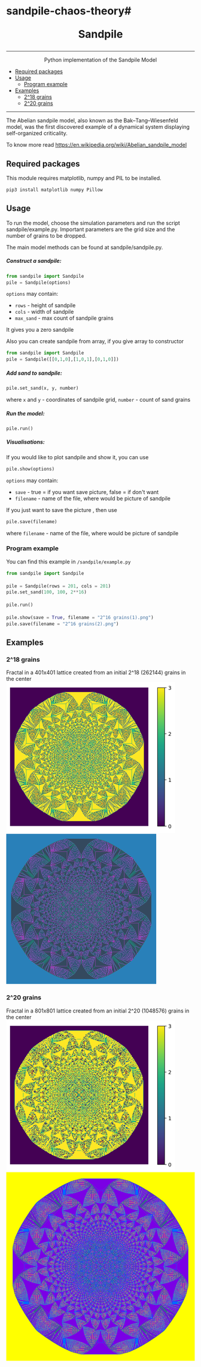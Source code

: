 # sandpile-chaos-theory# <p align = "center"> Sandpile </p>
---

<p align = "center"> Python implementation of the Sandpile Model </p>

-   [Required packages](#required_packages)
-   [Usage](#usage)
    + [Program example](#program_example)
-   [Examples](#examples)
    + [2^18 grains](#2^18_grains)
    + [2^20 grains](#2^20_grains)
---


The Abelian sandpile model, also known as the Bak–Tang–Wiesenfeld model, was the first discovered example of a dynamical system displaying self-organized criticality.

To know more read https://en.wikipedia.org/wiki/Abelian_sandpile_model

## Required packages
This module requires matplotlib, numpy and PIL to be installed.
```Bash
pip3 install matplotlib numpy Pillow
```

## Usage
To run the model, choose the simulation parameters and run the script sandpile/example.py. Important parameters are the grid size and the number of grains to be dropped.

The main model methods can be found at sandpile/sandpile.py.

##### Construct a sandpile:
```Python
from sandpile import Sandpile
pile = Sandpile(options)
```

`options` may contain:
- `rows` - height of sandpile
- `cols` - width of sandpile
- `max_sand` - max count of sandpile grains

It gives you a zero sandpile

Also you can create sandpile from array, if you give array to constructor
```Python
from sandpile import Sandpile
pile = Sandpile([[0,1,0],[1,0,1],[0,1,0]])
```

##### Add sand to sandpile:
```Python
pile.set_sand(x, y, number)
```
where `x` and `y` - coordinates of sandpile grid, `number` - count of sand grains


##### Run the model:
```Python
pile.run()
```

##### Visualisations:
If you would like to plot sandpile and show it, you can use
```Python
pile.show(options)
```
`options` may contain:
- `save` - true = if you want save picture, false = if don't want
- `filename` - name of the file, where would be picture of sandpile

If you just want to save the picture , then use
```Python
pile.save(filename)
```
where `filename` - name of the file, where would be picture of sandpile

### Program example
You can find this example in `/sandpile/example.py`

```Python
from sandpile import Sandpile

pile = Sandpile(rows = 201, cols = 201)
pile.set_sand(100, 100, 2**16)

pile.run()

pile.show(save = True, filename = "2^16 grains(1).png")
pile.save(filename = "2^16 grains(2).png")
```

## Examples

### 2^18 grains
Fractal in a 401x401 lattice created from an initial 2^18 (262144) grains in the center
![](examples/2^18_grains_1.png)
![](examples/2^18_grains_2.png)

### 2^20 grains
Fractal in a 801x801 lattice created from an initial 2^20 (1048576) grains in the center
![](examples/2^20_grains_1.png)
![](examples/2^20_grains_2.png)
